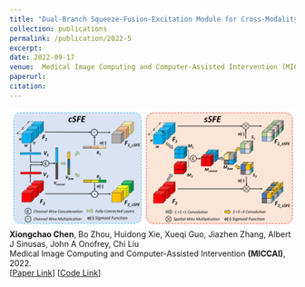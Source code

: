 ```yaml
---
title: "Dual-Branch Squeeze-Fusion-Excitation Module for Cross-Modality Registration of Cardiac SPECT and CT"
collection: publications
permalink: /publication/2022-5
excerpt: 
date: 2022-09-17
venue:  Medical Image Computing and Computer-Assisted Intervention (MICCAI)
paperurl:  
citation: 
---
```

![](2022-5.png)  
**Xiongchao Chen**, Bo Zhou, Huidong Xie, Xueqi Guo, Jiazhen Zhang, Albert J Sinusas, John A Onofrey, Chi Liu  
 Medical Image Computing and Computer-Assisted Intervention **(MICCAI)**, 2022.  
[[Paper Link](https://link.springer.com/chapter/10.1007/978-3-031-16446-0_5)]
[[Code Link](https://github.com/XiongchaoChen/DuSFE_CrossRegistration)]  

